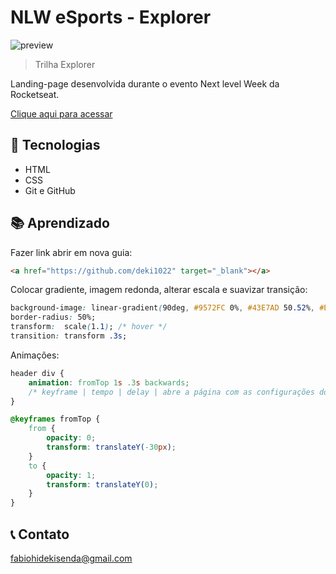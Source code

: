# NLW eSports - Explorer

![preview](./.github/preview.jpeg)

> Trilha Explorer

Landing-page desenvolvida durante o evento Next level Week da Rocketseat.

[Clique aqui para acessar](https//deki1022.github.io/nlw-esports-explorer)

## 🧰 Tecnologias
- HTML
- CSS
- Git e GitHub

## 📚 Aprendizado
Fazer link abrir em nova guia:
```html
<a href="https://github.com/deki1022" target="_blank"></a>
```
Colocar gradiente, imagem redonda, alterar escala e suavizar transição:
```css
background-image: linear-gradient(90deg, #9572FC 0%, #43E7AD 50.52%, #E2D45C 100%);
border-radius: 50%;
transform:  scale(1.1); /* hover */
transition: transform .3s;
```
Animações:
```css
header div {
    animation: fromTop 1s .3s backwards;
    /* keyframe | tempo | delay | abre a página com as configurações do from*/
}

@keyframes fromTop {
    from {
        opacity: 0;
        transform: translateY(-30px);
    }
    to {
        opacity: 1;
        transform: translateY(0);
    }
}
```

## 📞 Contato
fabiohidekisenda@gmail.com